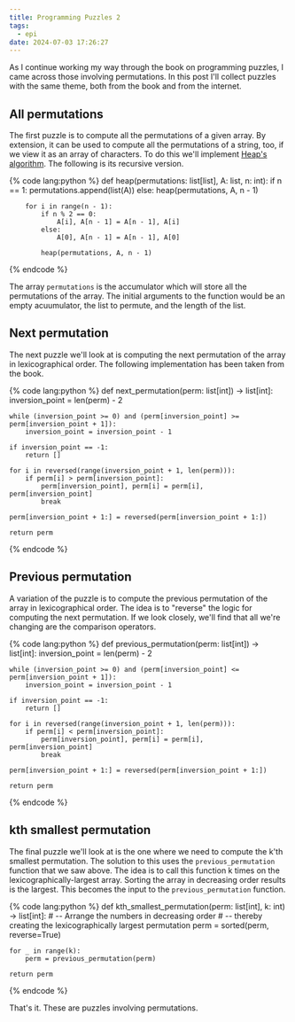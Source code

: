 ```yaml
---
title: Programming Puzzles 2
tags:
  - epi
date: 2024-07-03 17:26:27
---
```



As I continue working my way through the book on programming puzzles, I came across those involving permutations. In this post I'll collect puzzles with the same theme, both from the book and from the internet.  

## All permutations  

The first puzzle is to compute all the permutations of a given array. By extension, it can be used to compute all the permutations of a string, too, if we view it as an array of characters. To do this we'll implement [Heap's algorithm](https://en.wikipedia.org/wiki/Heap%27s_algorithm). The following is its recursive version.  

{% code lang:python %}
def heap(permutations: list[list], A: list, n: int):
    if n == 1:
        permutations.append(list(A))
    else:
        heap(permutations, A, n - 1)

        for i in range(n - 1):
            if n % 2 == 0:
                A[i], A[n - 1] = A[n - 1], A[i]
            else:
                A[0], A[n - 1] = A[n - 1], A[0]

            heap(permutations, A, n - 1)
{% endcode %}  

The array `permutations` is the accumulator which will store all the permutations of the array. The initial arguments to the function would be an empty acuumulator, the list to permute, and the length of the list.

## Next permutation

The next puzzle we'll look at is computing the next permutation of the array in lexicographical order. The following implementation has been taken from the book.  

{% code lang:python %}
def next_permutation(perm: list[int]) -> list[int]:
    inversion_point = len(perm) - 2

    while (inversion_point >= 0) and (perm[inversion_point] >= perm[inversion_point + 1]):
        inversion_point = inversion_point - 1

    if inversion_point == -1:
        return []

    for i in reversed(range(inversion_point + 1, len(perm))):
        if perm[i] > perm[inversion_point]:
            perm[inversion_point], perm[i] = perm[i], perm[inversion_point]
            break

    perm[inversion_point + 1:] = reversed(perm[inversion_point + 1:])

    return perm
{% endcode %}  

## Previous permutation

A variation of the puzzle is to compute the previous permutation of the array in lexicographical order. The idea is to "reverse" the logic for computing the next permutation. If we look closely, we'll find that all we're changing are the comparison operators.

{% code lang:python %}
def previous_permutation(perm: list[int]) -> list[int]:
    inversion_point = len(perm) - 2

    while (inversion_point >= 0) and (perm[inversion_point] <= perm[inversion_point + 1]):
        inversion_point = inversion_point - 1

    if inversion_point == -1:
        return []

    for i in reversed(range(inversion_point + 1, len(perm))):
        if perm[i] < perm[inversion_point]:
            perm[inversion_point], perm[i] = perm[i], perm[inversion_point]
            break

    perm[inversion_point + 1:] = reversed(perm[inversion_point + 1:])

    return perm
{% endcode %}  

## kth smallest permutation

The final puzzle we'll look at is the one where we need to compute the k'th smallest permutation. The solution to this uses the `previous_permutation` function that we saw above. The idea is to call this function k times on the lexicographically-largest array. Sorting the array in decreasing order results is the largest. This becomes the input to the `previous_permutation` function.

{% code lang:python %}
def kth_smallest_permutation(perm: list[int], k: int) -> list[int]:
    # -- Arrange the numbers in decreasing order
    # -- thereby creating the lexicographically largest permutation
    perm = sorted(perm, reverse=True)

    for _ in range(k):
        perm = previous_permutation(perm)

    return perm
{% endcode %}  

That's it. These are puzzles involving permutations.